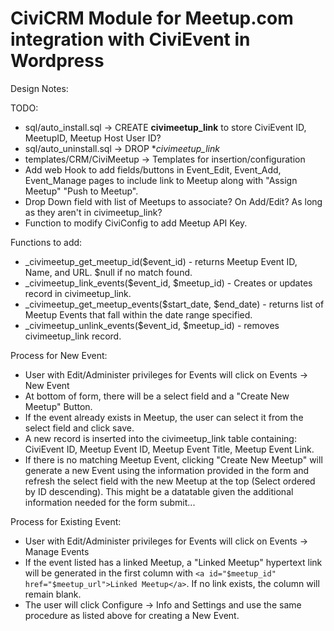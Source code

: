# CiviCRM Module for Meetup.com integration with CiviEvent in Wordpress

Design Notes:

TODO:
* sql/auto_install.sql -> CREATE **civimeetup_link** to store CiviEvent ID, MeetupID, Meetup Host User ID?
* sql/auto_uninstall.sql -> DROP **civimeetup_link*
* templates/CRM/CiviMeetup -> Templates for insertion/configuration
* Add web Hook to add fields/buttons in Event_Edit, Event_Add, Event_Manage pages to include link to Meetup along with "Assign Meetup" "Push to Meetup".
* Drop Down field with list of Meetups to associate? On Add/Edit? As long as they aren't in civimeetup_link?
* Function to modify CiviConfig to add Meetup API Key.

Functions to add:
* _civimeetup_get_meetup_id($event_id) - returns Meetup Event ID, Name, and URL. $null if no match found.
* _civimeetup_link_events($event_id, $meetup_id) - Creates or updates record in civimeetup_link.
* _civimeetup_get_meetup_events($start_date, $end_date) - returns list of Meetup Events that fall within the date range specified.
* _civimeetup_unlink_events($event_id, $meetup_id) - removes civimeetup_link record.

Process for New Event:
* User with Edit/Administer privileges for Events will click on Events -> New Event
* At bottom of form, there will be a select field and a "Create New Meetup" Button.
* If the event already exists in Meetup, the user can select it from the select field and click save.
* A new record is inserted into the civimeetup_link table containing: CiviEvent ID, Meetup Event ID, Meetup Event Title, Meetup Event Link.
* If there is no matching Meetup Event, clicking "Create New Meetup" will generate a new Event using the information provided in the form and refresh the select field with the new Meetup at the top (Select ordered by ID descending). This might be a datatable given the additional information needed for the form submit...

Process for Existing Event:
* User with Edit/Administer privileges for Events will click on Events -> Manage Events
* If the event listed has a linked Meetup, a "Linked Meetup" hypertext link will be generated in the first column with `<a id="$meetup_id" href="$meetup_url">Linked Meetup</a>`. If no link exists, the column will remain blank.
* The user will click Configure -> Info and Settings and use the same procedure as listed above for creating a New Event.
